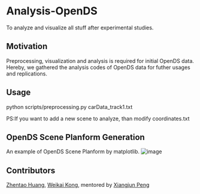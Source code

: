 # Analysis-OpenDS
To analyze and visualize all stuff after experimental studies.
<br>
## Motivation
Preprocessing, visualization and analysis is required for initial OpenDS data. Hereby, we gathered the analysis codes of OpenDS data for futher usages and replications. 
  
## Usage
python scripts/preprocessing.py carData_track1.txt

PS:If you want to add a new scene to analyze, than modify coordinates.txt

## OpenDS Scene Planform Generation
An example of OpenDS Scene Planform by matplotlib.
![image](https://github.com/unnc-idl-ucc/Analysis-OpenDS/blob/master/Examples/planform.png)

## Contributors


[Zhentao Huang](https://github.com/ZhentaoHuang), [Weikai Kong](https://github.com/WeikaiKong), mentored by [Xiangjun Peng](https://github.com/Shiangjun)

</br>


